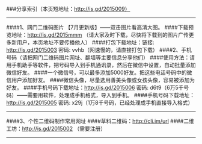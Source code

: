 ###分享索引（本页短地址：http://is.gd/2015009）
***
####1、网门二维码图片 【7月更新版】——双击图片看高清大图。
####下载预览地址：http://is.gd/2015mmm  （请大家及时下载，尽快将下载到的图片广传更多新用户，本页地址不要传播他人）
####打包下载地址：链接: http://is.gd/2015003 密码: vvhb（网速慢的，请直接打包下载）
####2、手机号码（请把网门二维码图片网址、翻墙等主要信息分享他们）
####使用方法：请用手机助手等软件，把号码导入到手机通讯录，然后在微信中设置，自动批量添加微信好友。
####一个微信号，可以最多添加5000好友。把这些电话号码中的微信用户添加好友。
####微信头像，尽量选用善美头像或女孩头像，容易被添加为好友。
####手机号码下载地址：http://is.gd/2015006 密码: d6t9（6万5千号码）——需要用软件，处理成手机格式，导入到手机。
####手机号码下载地址：http://is.gd/2015005 密码: x29j（1万8千号码，已经处理成手机直接导入格式）
***
####3、个性二维码制作常用网址
####草料二维码：http://cli.im/url
####二维工坊：http://is.gd/2015002 （需要注册）
***
